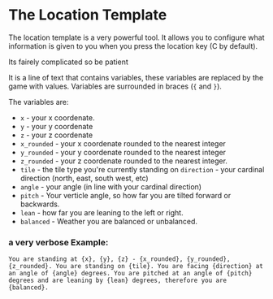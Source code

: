 # The Location Template
The location template is a very powerful tool. It allows you to configure what information is given to you when you press the location key (C by default).

Its fairely complicated so be patient



It is a line of text that contains variables, these variables are replaced by the game with values. 
Variables are surrounded in braces (`{` and `}`). 


The variables are:

 - `x` - your x coordenate.
 - `y` - your y coordenate
 - `z` - your z coordenate
 - `x_rounded` - your x coordenate rounded to the nearest integer
 - `y_rounded` - your y coordenate rounded to the nearest integer
 - `z_rounded` - your z coordenate rounded to the nearest integer.
 - `tile` - the tile type you're currently standing on
 `direction` - your cardinal direction (north, east, south west, etc)
 - `angle` - your angle (in line with your cardinal direction)
 - `pitch` - Your verticle angle, so how far you are tilted forward or backwards.
 - `lean` - how far you are leaning to the left or right.
 - `balanced` - Weather you are balanced or unbalanced. 


### a very verbose Example:
```template
You are standing at {x}, {y}, {z} - {x_rounded}, {y_rounded}, {z_rounded}. You are standing on {tile}. You are facing {direction} at an angle of {angle} degrees. You are pitched at an angle of {pitch} degrees and are leaning by {lean} degrees, therefore you are {balanced}.
```